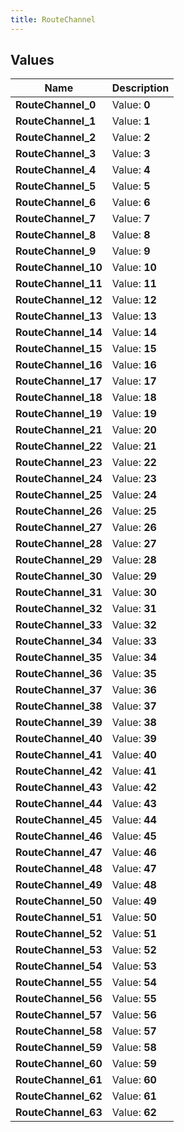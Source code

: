 ```yaml
---
title: RouteChannel
---
```


## Values

| Name | Description |
| ---- | ----------- |
| **RouteChannel\_0** | Value: **0** |
| **RouteChannel\_1** | Value: **1** |
| **RouteChannel\_2** | Value: **2** |
| **RouteChannel\_3** | Value: **3** |
| **RouteChannel\_4** | Value: **4** |
| **RouteChannel\_5** | Value: **5** |
| **RouteChannel\_6** | Value: **6** |
| **RouteChannel\_7** | Value: **7** |
| **RouteChannel\_8** | Value: **8** |
| **RouteChannel\_9** | Value: **9** |
| **RouteChannel\_10** | Value: **10** |
| **RouteChannel\_11** | Value: **11** |
| **RouteChannel\_12** | Value: **12** |
| **RouteChannel\_13** | Value: **13** |
| **RouteChannel\_14** | Value: **14** |
| **RouteChannel\_15** | Value: **15** |
| **RouteChannel\_16** | Value: **16** |
| **RouteChannel\_17** | Value: **17** |
| **RouteChannel\_18** | Value: **18** |
| **RouteChannel\_19** | Value: **19** |
| **RouteChannel\_21** | Value: **20** |
| **RouteChannel\_22** | Value: **21** |
| **RouteChannel\_23** | Value: **22** |
| **RouteChannel\_24** | Value: **23** |
| **RouteChannel\_25** | Value: **24** |
| **RouteChannel\_26** | Value: **25** |
| **RouteChannel\_27** | Value: **26** |
| **RouteChannel\_28** | Value: **27** |
| **RouteChannel\_29** | Value: **28** |
| **RouteChannel\_30** | Value: **29** |
| **RouteChannel\_31** | Value: **30** |
| **RouteChannel\_32** | Value: **31** |
| **RouteChannel\_33** | Value: **32** |
| **RouteChannel\_34** | Value: **33** |
| **RouteChannel\_35** | Value: **34** |
| **RouteChannel\_36** | Value: **35** |
| **RouteChannel\_37** | Value: **36** |
| **RouteChannel\_38** | Value: **37** |
| **RouteChannel\_39** | Value: **38** |
| **RouteChannel\_40** | Value: **39** |
| **RouteChannel\_41** | Value: **40** |
| **RouteChannel\_42** | Value: **41** |
| **RouteChannel\_43** | Value: **42** |
| **RouteChannel\_44** | Value: **43** |
| **RouteChannel\_45** | Value: **44** |
| **RouteChannel\_46** | Value: **45** |
| **RouteChannel\_47** | Value: **46** |
| **RouteChannel\_48** | Value: **47** |
| **RouteChannel\_49** | Value: **48** |
| **RouteChannel\_50** | Value: **49** |
| **RouteChannel\_51** | Value: **50** |
| **RouteChannel\_52** | Value: **51** |
| **RouteChannel\_53** | Value: **52** |
| **RouteChannel\_54** | Value: **53** |
| **RouteChannel\_55** | Value: **54** |
| **RouteChannel\_56** | Value: **55** |
| **RouteChannel\_57** | Value: **56** |
| **RouteChannel\_58** | Value: **57** |
| **RouteChannel\_59** | Value: **58** |
| **RouteChannel\_60** | Value: **59** |
| **RouteChannel\_61** | Value: **60** |
| **RouteChannel\_62** | Value: **61** |
| **RouteChannel\_63** | Value: **62** |

